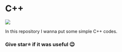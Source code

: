 # C++

<img src="https://global-prog.com/wp-content/uploads/2019/07/cpp-e1572092855695.jpg.webp"/>

In this repository I wanna put some simple C++ codes.

### Give star⭐ if it was useful 😉
